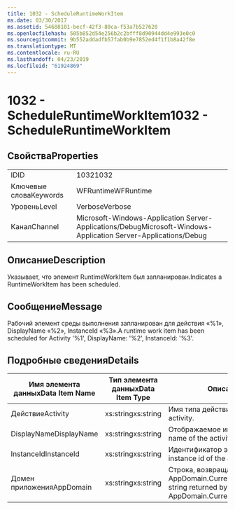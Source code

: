 ```yaml
---
title: 1032 - ScheduleRuntimeWorkItem
ms.date: 03/30/2017
ms.assetid: 54688101-becf-42f3-80ca-f53a7b527620
ms.openlocfilehash: 505b852d54e256b2c2bfff8d90944dd4e993e0c0
ms.sourcegitcommit: 9b552addadfb57fab0b9e7852ed4f1f1b8a42f8e
ms.translationtype: MT
ms.contentlocale: ru-RU
ms.lasthandoff: 04/23/2019
ms.locfileid: "61924869"
---
```

# <a name="1032---scheduleruntimeworkitem"></a><span data-ttu-id="8fd76-102">1032 - ScheduleRuntimeWorkItem</span><span class="sxs-lookup"><span data-stu-id="8fd76-102">1032 - ScheduleRuntimeWorkItem</span></span>
## <a name="properties"></a><span data-ttu-id="8fd76-103">Свойства</span><span class="sxs-lookup"><span data-stu-id="8fd76-103">Properties</span></span>  
  
|||  
|-|-|  
|<span data-ttu-id="8fd76-104">ID</span><span class="sxs-lookup"><span data-stu-id="8fd76-104">ID</span></span>|<span data-ttu-id="8fd76-105">1032</span><span class="sxs-lookup"><span data-stu-id="8fd76-105">1032</span></span>|  
|<span data-ttu-id="8fd76-106">Ключевые слова</span><span class="sxs-lookup"><span data-stu-id="8fd76-106">Keywords</span></span>|<span data-ttu-id="8fd76-107">WFRuntime</span><span class="sxs-lookup"><span data-stu-id="8fd76-107">WFRuntime</span></span>|  
|<span data-ttu-id="8fd76-108">Уровень</span><span class="sxs-lookup"><span data-stu-id="8fd76-108">Level</span></span>|<span data-ttu-id="8fd76-109">Verbose</span><span class="sxs-lookup"><span data-stu-id="8fd76-109">Verbose</span></span>|  
|<span data-ttu-id="8fd76-110">Канал</span><span class="sxs-lookup"><span data-stu-id="8fd76-110">Channel</span></span>|<span data-ttu-id="8fd76-111">Microsoft-Windows-Application Server-Applications/Debug</span><span class="sxs-lookup"><span data-stu-id="8fd76-111">Microsoft-Windows-Application Server-Applications/Debug</span></span>|  
  
## <a name="description"></a><span data-ttu-id="8fd76-112">Описание</span><span class="sxs-lookup"><span data-stu-id="8fd76-112">Description</span></span>  
 <span data-ttu-id="8fd76-113">Указывает, что элемент RuntimeWorkItem был запланирован.</span><span class="sxs-lookup"><span data-stu-id="8fd76-113">Indicates a RuntimeWorkItem has been scheduled.</span></span>  
  
## <a name="message"></a><span data-ttu-id="8fd76-114">Сообщение</span><span class="sxs-lookup"><span data-stu-id="8fd76-114">Message</span></span>  
 <span data-ttu-id="8fd76-115">Рабочий элемент среды выполнения запланирован для действия «%1», DisplayName «%2», InstanceId «%3».</span><span class="sxs-lookup"><span data-stu-id="8fd76-115">A runtime work item has been scheduled for Activity '%1', DisplayName: '%2', InstanceId: '%3'.</span></span>  
  
## <a name="details"></a><span data-ttu-id="8fd76-116">Подробные сведения</span><span class="sxs-lookup"><span data-stu-id="8fd76-116">Details</span></span>  
  
|<span data-ttu-id="8fd76-117">Имя элемента данных</span><span class="sxs-lookup"><span data-stu-id="8fd76-117">Data Item Name</span></span>|<span data-ttu-id="8fd76-118">Тип элемента данных</span><span class="sxs-lookup"><span data-stu-id="8fd76-118">Data Item Type</span></span>|<span data-ttu-id="8fd76-119">Описание</span><span class="sxs-lookup"><span data-stu-id="8fd76-119">Description</span></span>|  
|--------------------|--------------------|-----------------|  
|<span data-ttu-id="8fd76-120">Действие</span><span class="sxs-lookup"><span data-stu-id="8fd76-120">Activity</span></span>|<span data-ttu-id="8fd76-121">xs:string</span><span class="sxs-lookup"><span data-stu-id="8fd76-121">xs:string</span></span>|<span data-ttu-id="8fd76-122">Имя типа действия.</span><span class="sxs-lookup"><span data-stu-id="8fd76-122">The type name of the activity.</span></span>|  
|<span data-ttu-id="8fd76-123">DisplayName</span><span class="sxs-lookup"><span data-stu-id="8fd76-123">DisplayName</span></span>|<span data-ttu-id="8fd76-124">xs:string</span><span class="sxs-lookup"><span data-stu-id="8fd76-124">xs:string</span></span>|<span data-ttu-id="8fd76-125">Отображаемое имя действия.</span><span class="sxs-lookup"><span data-stu-id="8fd76-125">The display name of the activity.</span></span>|  
|<span data-ttu-id="8fd76-126">InstanceId</span><span class="sxs-lookup"><span data-stu-id="8fd76-126">InstanceId</span></span>|<span data-ttu-id="8fd76-127">xs:string</span><span class="sxs-lookup"><span data-stu-id="8fd76-127">xs:string</span></span>|<span data-ttu-id="8fd76-128">Идентификатор экземпляра действия.</span><span class="sxs-lookup"><span data-stu-id="8fd76-128">The instance id of the activity.</span></span>|  
|<span data-ttu-id="8fd76-129">Домен приложения</span><span class="sxs-lookup"><span data-stu-id="8fd76-129">AppDomain</span></span>|<span data-ttu-id="8fd76-130">xs:string</span><span class="sxs-lookup"><span data-stu-id="8fd76-130">xs:string</span></span>|<span data-ttu-id="8fd76-131">Строка, возвращаемая AppDomain.CurrentDomain.FriendlyName.</span><span class="sxs-lookup"><span data-stu-id="8fd76-131">The string returned by AppDomain.CurrentDomain.FriendlyName.</span></span>|
